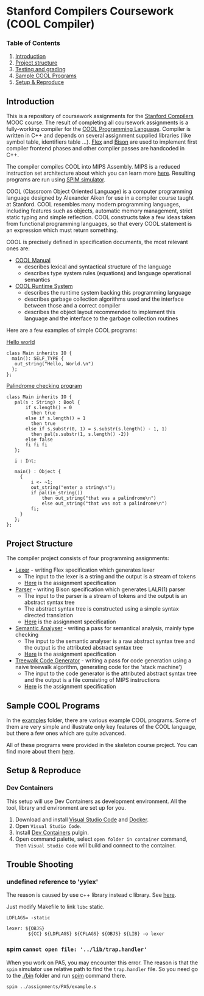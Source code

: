 # Stanford Compilers Coursework (COOL Compiler)
### Table of Contents

1. [Introduction](#introduction)
2. [Project structure](#project-structure)
3. [Testing and grading](#testing-and-grading)
4. [Sample COOL Programs](#sample-cool-programs)
5. [Setup & Reproduce](#setup--reproduce)

## Introduction
This is a repository of coursework assignments for the [Stanford Compilers](https://www.edx.org/course/compilers) MOOC course.
The result of completing all coursework assignments is a fully-working compiler for the [COOL Programming Language](http://theory.stanford.edu/~aiken/software/cool/cool.html). Compiler is written in C++ and depends on several assignment supplied libraries (like symbol table, identifiers table ...). [Flex](https://github.com/westes/flex) and [Bison](https://www.gnu.org/software/bison) are used to implement first compiler frontend phases and other compiler passes are handcoded in C++.

The compiler compiles COOL into MIPS Assembly. MIPS is a reduced instruction set architecture about which you can learn more [here](https://en.wikipedia.org/wiki/MIPS_architecture).
Resulting programs are run using [SPIM simulator](http://spimsimulator.sourceforge.net/).

COOL (Classroom Object Oriented Language) is a computer programming language designed by Alexander Aiken for use in a compiler course taught at Stanford.
COOL resembles many modern programming languages, including features such as objects, automatic memory management, strict static typing and simple reflection.
COOL constructs take a few ideas taken from functional programming languages, so that every COOL statement is an expression which must return something.

COOL is precisely defined in specification documents, the most relevant ones are:
  * [COOL Manual](handouts/cool-manual.pdf)
    * describes lexical and syntactical structure of the language
    * describes type system rules (equations) and language operational semantics
  * [COOL Runtime System](handouts/cool-runtime.pdf)
    * describes the runtime system backing this programming language
    * describes garbage collection algorithms used and the interface between those and a correct compiler
    * describes the object layout recommended to implement this language and the interface to the garbage collection routines
    
 Here are a few examples of simple COOL programs:
 
 [Hello world](./examples/hello_world.cl)
 ``` cool
 class Main inherits IO {
   main(): SELF_TYPE {
	out_string("Hello, World.\n")
   };
};
 ```
 
 [Palindrome checking program](./examples/palindrome.cl)
 ``` cool
 class Main inherits IO {
    pal(s : String) : Bool {
	    if s.length() = 0 
          then true
	    else if s.length() = 1 
          then true
	    else if s.substr(0, 1) = s.substr(s.length() - 1, 1) 
          then pal(s.substr(1, s.length() -2))
	    else false
	    fi fi fi
    };

    i : Int;

    main() : Object {
      {
          i <- ~1;
          out_string("enter a string\n");
          if pal(in_string())
              then out_string("that was a palindrome\n")
              else out_string("that was not a palindrome\n")
          fi;
      }
    };
};

 ```
 
 ## Project Structure
 The compiler project consists of four programming assignments:
 * [Lexer](assignments/PA2/cool.flex) - writing Flex specification which generates lexer
 	* The input to the lexer is a string and the output is a stream of tokens
 	* [Here](./handouts/PA2.pdf) is the assignment specification 
 * [Parser](assignments/PA3/cool.y) - writing Bison specification which generates LALR(1) parser
  	* The input to the parser is a stream of tokens and the output is an abstract syntax tree
	* The abstract syntax tree is constructed using a simple syntax directed translation
 	* [Here](./handouts/PA3.pdf) is the assignment specification 
 * [Semantic Analyser](assignments/PA4/semant.cc) - writing a pass for semantical analysis, mainly type checking
 	* The input to the semantic analyser is a raw abstract syntax tree and the output is the attributed abstract syntax tree
  	* [Here](./handouts/PA4.pdf) is the assignment specification 
 * [Treewalk Code Generator](assignments/PA5/cgen.cc) - writing a pass for code generation using a naive treewalk algorithm, generating code for the 'stack machine')
 	* The input to the code generator is the attributed abstract syntax tree and the output is a file consisting of MIPS instructions
 	* [Here](handouts/PA5.pdf) is the assignment specification 

## Sample COOL Programs
In the [examples](examples) folder, there are various example COOL programs. Some of them are very simple and illustrate only key features of the COOL language, but there a few ones which are quite advanced.

All of these programs were provided in the skeleton course project. You can find more about them [here](./examples/README).

## Setup & Reproduce

### Dev Containers

This setup will use Dev Containers as development environment. All the tool, library and environment are set up for you.

1. Download and install [Visual Studio Code](https://code.visualstudio.com/) and [Docker](https://www.docker.com/).
2. Open `Visual Studio Code`.
3. Install [Dev Containers](https://marketplace.visualstudio.com/items?itemName=ms-vscode-remote.remote-containers) pulgin.
3. Open command palette, select `open folder in container` command, then `Visual Studio Code` will build and connect to the container.

## Trouble Shooting

### undefined reference to 'yylex'

The reason is caused by use c++ library instead c library. See [here](https://stackoverflow.com/a/8424044/4775927).

Just modify Makefile to link `libc` static.

```
LDFLAGS= -static

lexer: ${OBJS}
        ${CC} ${LDFLAGS} ${CFLAGS} ${OBJS} ${LIB} -o lexer
```

### spim `cannot open file: '../lib/trap.handler'`

When you work on PA5, you may encounter this error. The reason is that the `spim` simulator use relative path to find the `trap.handler` file. So you need go to the [./bin](./bin/) folder and run [spim](./bin/spim) command there.

`spim ../assignments/PA5/example.s`
